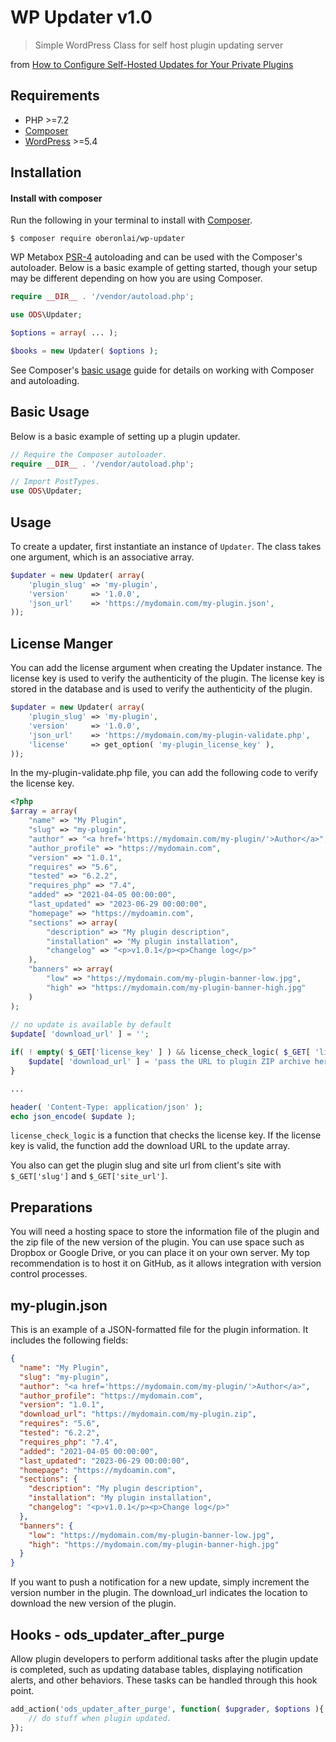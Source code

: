 # WP Updater v1.0

> Simple WordPress Class for self host plugin updating server
>
from [How to Configure Self-Hosted Updates for Your Private Plugins](https://rudrastyh.com/wordpress/self-hosted-plugin-update.html)

## Requirements

* PHP >=7.2
* [Composer](https://getcomposer.org/)
* [WordPress](https://wordpress.org) >=5.4

## Installation

#### Install with composer

Run the following in your terminal to install with [Composer](https://getcomposer.org/).

```
$ composer require oberonlai/wp-updater
```

WP Metabox [PSR-4](https://www.php-fig.org/psr/psr-4/) autoloading and can be used with the Composer's autoloader. Below
is a basic example of getting started, though your setup may be different depending on how you are using Composer.

```php
require __DIR__ . '/vendor/autoload.php';

use ODS\Updater;

$options = array( ... );

$books = new Updater( $options );

```

See Composer's [basic usage](https://getcomposer.org/doc/01-basic-usage.md#autoloading) guide for details on working
with Composer and autoloading.

## Basic Usage

Below is a basic example of setting up a plugin updater.

```php
// Require the Composer autoloader.
require __DIR__ . '/vendor/autoload.php';

// Import PostTypes.
use ODS\Updater;

```

## Usage

To create a updater, first instantiate an instance of `Updater`. The class takes one argument, which is an associative
array.

```php
$updater = new Updater( array(
	'plugin_slug' => 'my-plugin',
	'version'     => '1.0.0',
	'json_url'    => 'https://mydomain.com/my-plugin.json',
));
```

## License Manger

You can add the license argument when creating the Updater instance. The license key is used to verify the authenticity
of the plugin. The license key is stored in the database and is used to verify the authenticity of the plugin.

```php
$updater = new Updater( array(
    'plugin_slug' => 'my-plugin',
    'version'     => '1.0.0',
    'json_url'    => 'https://mydomain.com/my-plugin-validate.php',
    'license'     => get_option( 'my-plugin_license_key' ),
));
```

In the my-plugin-validate.php file, you can add the following code to verify the license key.

```php
<?php
$array = array(
    "name" => "My Plugin",
    "slug" => "my-plugin",
    "author" => "<a href='https://mydomain.com/my-plugin/'>Author</a>",
    "author_profile" => "https://mydomain.com",
    "version" => "1.0.1",
    "requires" => "5.6",
    "tested" => "6.2.2",
    "requires_php" => "7.4",
    "added" => "2021-04-05 00:00:00",
    "last_updated" => "2023-06-29 00:00:00",
    "homepage" => "https://mydoamin.com",
    "sections" => array(
        "description" => "My plugin description",
        "installation" => "My plugin installation",
        "changelog" => "<p>v1.0.1</p><p>Change log</p>"
    ),
    "banners" => array(
        "low" => "https://mydomain.com/my-plugin-banner-low.jpg",
        "high" => "https://mydomain.com/my-plugin-banner-high.jpg"
    )
);
	
// no update is available by default
$update[ 'download_url' ] = '';

if( ! empty( $_GET['license_key' ] ) && license_check_logic( $_GET[ 'license_key' ] ) {
	$update[ 'download_url' ] = 'pass the URL to plugin ZIP archive here';
}

...

header( 'Content-Type: application/json' );
echo json_encode( $update );
```

```license_check_logic``` is a function that checks the license key. If the license key is valid, the function add the download URL to the update array.

You also can get the plugin slug and site url from client's site with ```$_GET['slug']``` and ```$_GET['site_url']```.

## Preparations

You will need a hosting space to store the information file of the plugin and the zip file of the new version of the
plugin. You can use space such as Dropbox or Google Drive, or you can place it on your own server. My top recommendation
is to host it on GitHub, as it allows integration with version control processes.

## my-plugin.json

This is an example of a JSON-formatted file for the plugin information. It includes the following fields:

```JSON
{
  "name": "My Plugin",
  "slug": "my-plugin",
  "author": "<a href='https://mydomain.com/my-plugin/'>Author</a>",
  "author_profile": "https://mydomain.com",
  "version": "1.0.1",
  "download_url": "https://mydomain.com/my-plugin.zip",
  "requires": "5.6",
  "tested": "6.2.2",
  "requires_php": "7.4",
  "added": "2021-04-05 00:00:00",
  "last_updated": "2023-06-29 00:00:00",
  "homepage": "https://mydoamin.com",
  "sections": {
    "description": "My plugin description",
    "installation": "My plugin installation",
    "changelog": "<p>v1.0.1</p><p>Change log</p>"
  },
  "banners": {
    "low": "https://mydomain.com/my-plugin-banner-low.jpg",
    "high": "https://mydomain.com/my-plugin-banner-high.jpg"
  }
}
```

If you want to push a notification for a new update, simply increment the version number in the plugin. The download_url
indicates the location to download the new version of the plugin.

## Hooks - ods_updater_after_purge

Allow plugin developers to perform additional tasks after the plugin update is completed, such as updating database
tables, displaying notification alerts, and other behaviors. These tasks can be handled through this hook point.

```php
add_action('ods_updater_after_purge', function( $upgrader, $options ){
	// do stuff when plugin updated.
});
```